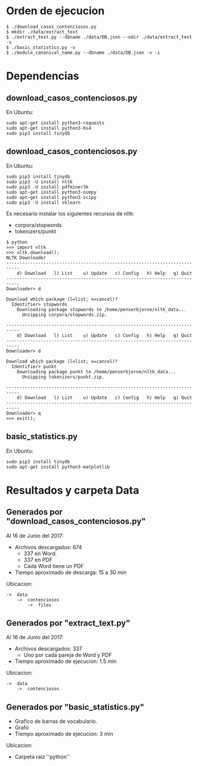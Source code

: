 # Orden de ejecucion
```
$ ./download_casos_contenciosos.py
$ mkdir ./data/extract_text
$ ./extract_text.py --dbname ./data/DB.json --odir ./data/extract_text -v
$ ./basic_statistics.py -v
$ ./module_canonical_name.py --dbname ./data/DB.json -v -i

```
# Dependencias

## download_casos_contenciosos.py

En Ubuntu:

```
sudo apt-get install python3-requests
sudo apt-get install python3-bs4
sudo pip3 install tinydb
```

## download_casos_contenciosos.py

En Ubuntu:

```
sudo pip3 install tinydb
sudo pip3 -U install nltk
sudo pip3 -U install pdfminer3k
sudo apt-get install python3-numpy
sudo apt-get install python3-scipy
sudo pip3 -U install sklearn
```

Es necesario instalar los siguientes recursos de nltk:

-   corpora/stopwords
-   tokenizers/punkt

```
$ python
>>> import nltk
>>> nltk.download();
NLTK Downloader
---------------------------------------------------------------------------
    d) Download   l) List    u) Update   c) Config   h) Help   q) Quit
---------------------------------------------------------------------------
Downloader> d

Download which package (l=list; x=cancel)?
  Identifier> stopwords
    Downloading package stopwords to /home/penserbjorne/nltk_data...
      Unzipping corpora/stopwords.zip.

---------------------------------------------------------------------------
    d) Download   l) List    u) Update   c) Config   h) Help   q) Quit
---------------------------------------------------------------------------
Downloader> d

Download which package (l=list; x=cancel)?
  Identifier> punkt
    Downloading package punkt to /home/penserbjorne/nltk_data...
      Unzipping tokenizers/punkt.zip.

---------------------------------------------------------------------------
    d) Download   l) List    u) Update   c) Config   h) Help   q) Quit
---------------------------------------------------------------------------
Downloader> q
>>> exit();
```

## basic_statistics.py

En Ubuntu:

```
sudo pip3 install tinydb
sudo apt-get install python3-matplotlib
```

# Resultados y carpeta Data

## Generados por "download_casos_contenciosos.py"

Al 16 de Junio del 2017:

-   Archivos descargados: 674
    -   337 en Word.
    -   337 en PDF
    -   Cada Word tiene un PDF
-   Tiempo aproximado de descarga: 15 a 30 min

Ubicacion:

```
->  data
    ->  contenciosos
        ->  files
```

## Generados por "extract_text.py"

Al 16 de Junio del 2017:

-   Archivos descargados: 337
    -   Uno por cada pareja de Word y PDF
-   Tiempo aproximado de ejecucion:  1.5 min

Ubicacion:

```
->  data
    ->  contenciosos
```

## Generados por "basic_statistics.py"

-   Grafico de barras de vocabulario.
-   Grafo
-   Tiempo aproximado de ejecucion:  3 min

Ubicacion:

-   Carpeta raiz ''python''
